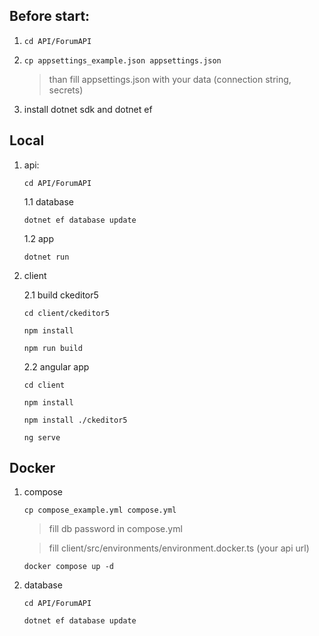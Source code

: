 ## Before start:
1. ```cd API/ForumAPI```

2. ```cp appsettings_example.json appsettings.json```

    > than fill appsettings.json with your data (connection string, secrets)

3. install dotnet sdk and dotnet ef

## Local

1. api:
    ```
    cd API/ForumAPI
    ```
    1.1 database
    ```
    dotnet ef database update
    ```
    1.2 app
    ```
    dotnet run
    ```

2. client

    2.1 build ckeditor5
    ```
    cd client/ckeditor5
    ```
    ```
    npm install
    ```
    ```
    npm run build
    ```
    2.2 angular app
    ```
    cd client
    ```
    ```
    npm install
    ```
    ```
    npm install ./ckeditor5
    ```
    ```
    ng serve
    ```

## Docker

1. compose
    ```
    cp compose_example.yml compose.yml
    ```
    > fill db password in compose.yml

    > fill client/src/environments/environment.docker.ts (your api url)

    ```
    docker compose up -d
    ```
2. database
    ```
    cd API/ForumAPI
    ```
    ```
    dotnet ef database update 
    ```